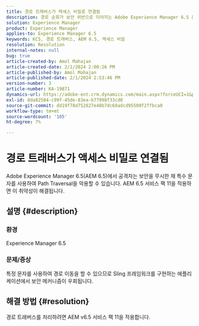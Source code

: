 ```yaml
---
title: 경로 트래버스가 액세스 비밀로 연결됨
description: 경로 순회가 보안 위반으로 이어지는 Adobe Experience Manager 6.5 문제를 해결하는 방법에 대해 알아봅니다. 서비스 팩 11을 적용합니다.
solution: Experience Manager
product: Experience Manager
applies-to: Experience Manager 6.5
keywords: KCS, 경로 트래버스, AEM 6.5, 액세스 비밀
resolution: Resolution
internal-notes: null
bug: true
article-created-by: Amol Mahajan
article-created-date: 2/1/2024 2:00:26 PM
article-published-by: Amol Mahajan
article-published-date: 2/1/2024 2:53:46 PM
version-number: 3
article-number: KA-19871
dynamics-url: https://adobe-ent.crm.dynamics.com/main.aspx?forceUCI=1&pagetype=entityrecord&etn=knowledgearticle&id=5e44cd3b-0ac1-ee11-9079-6045bd0065f9
exl-id: 8da82584-c99f-45de-83ea-b77998f33cd8
source-git-commit: dd19f78d752827e48b7dc68adcd95500f2ffbca0
workflow-type: tm+mt
source-wordcount: '105'
ht-degree: 7%

---
```


# 경로 트래버스가 액세스 비밀로 연결됨


Adobe Experience Manager 6.5(AEM 6.5)에서 공격자는 보안을 무시한 채 특수 문자를 사용하여 Path Traversal을 악용할 수 있습니다. AEM 6.5 서비스 팩 11을 적용하면 이 취약성이 해결됩니다.

## 설명 {#description}


### <b>환경</b>

Experience Manager 6.5



### <b>문제/증상</b>

특정 문자를 사용하여 경로 이동을 할 수 있으므로 Sling 프레임워크를 구현하는 애플리케이션에서 보안 메커니즘이 우회됩니다.


## 해결 방법 {#resolution}

경로 트래버스를 처리하려면 AEM v6.5 서비스 팩 11을 적용합니다.
